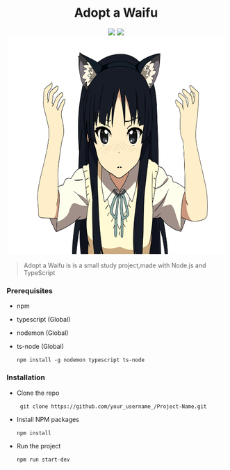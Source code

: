 # <div align="center"> Adopt a Waifu </div>

<div align="center">
    <img src="https://img.shields.io/badge/TypeScript-007ACC?style=for-the-badge&logo=typescript&logoColor=white"/>
    <img src="https://img.shields.io/badge/Node.js-339933?style=for-the-badge&logo=nodedotjs&logoColor=white"/>
</div>

<div align="center">
    <img src="adoptawaifu.png" alt="readme-banner" width="500" height="500">
</div>

> Adopt a Waifu is is a small study project,made with Node.js and TypeScript

### Prerequisites

- npm 
- typescript (Global)
- nodemon (Global)
- ts-node (Global)

      npm install -g nodemon typescript ts-node

### Installation

- Clone the repo

       git clone https://github.com/your_username_/Project-Name.git
       
- Install NPM packages

      npm install

- Run the project

      npm run start-dev
